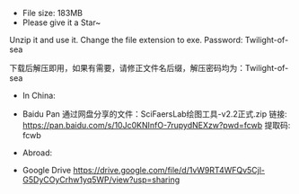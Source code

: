 - File size: 183MB
- Please give it a Star~

Unzip it and use it. Change the file extension to exe. Password: Twilight-of-sea  

下载后解压即用，如果有需要，请修正文件名后缀，解压密码均为：Twilight-of-sea

- In China: 
- Baidu Pan
通过网盘分享的文件：SciFaersLab绘图工具-v2.2正式.zip
链接: https://pan.baidu.com/s/10Jc0KNInfO-7rupydNEXzw?pwd=fcwb 提取码: fcwb

- Abroad: 
- Google Drive
https://drive.google.com/file/d/1vW9RT4WFQv5Cjl-G5DyCOyCrhw1yq5WP/view?usp=sharing